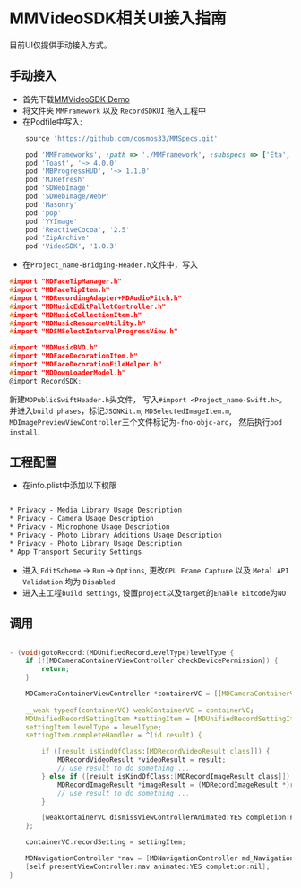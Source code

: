 # MMVideoSDK相关UI接入指南

目前UI仅提供手动接入方式。

## 手动接入

* 首先下载[MMVideoSDK Demo](https://github.com/cosmos33/MMVideoSDK--iOS)
* 将文件夹 `MMFramework` 以及 `RecordSDKUI` 拖入工程中
* 在Podfile中写入:

```ruby
    source 'https://github.com/cosmos33/MMSpecs.git'

    pod 'MMFrameworks', :path => './MMFramework', :subspecs => ['Eta', 'MMFoundation']
    pod 'Toast', '~> 4.0.0'
    pod 'MBProgressHUD', '~> 1.1.0'
    pod 'MJRefresh'
    pod 'SDWebImage'
    pod 'SDWebImage/WebP'
    pod 'Masonry'
    pod 'pop'
    pod 'YYImage'
    pod 'ReactiveCocoa', '2.5'
    pod 'ZipArchive'
    pod 'VideoSDK', '1.0.3'
```

* 在`Project_name-Bridging-Header.h`文件中，写入

```c
#import "MDFaceTipManager.h"
#import "MDFaceTipItem.h"
#import "MDRecordingAdapter+MDAudioPitch.h"
#import "MDMusicEditPalletController.h"
#import "MDMusicCollectionItem.h"
#import "MDMusicResourceUtility.h"
#import "MDSMSelectIntervalProgressView.h"

#import "MDMusicBVO.h"
#import "MDFaceDecorationItem.h"
#import "MDFaceDecorationFileHelper.h"
#import "MDDownLoaderModel.h"
@import RecordSDK;

```
新建`MDPublicSwiftHeader.h`头文件， 写入`#import <Project_name-Swift.h>`。 并进入`build phases`，标记`JSONKit.m`, `MDSelectedImageItem.m`, `MDImagePreviewViewController`三个文件标记为`-fno-objc-arc`， 然后执行`pod install`.

## 工程配置

* 在info.plist中添加以下权限

```xml

* Privacy - Media Library Usage Description
* Privacy - Camera Usage Description
* Privacy - Microphone Usage Description
* Privacy - Photo Library Additions Usage Description
* Privacy - Photo Library Usage Description
* App Transport Security Settings

```

* 进入 `EditScheme` -> `Run` -> `Options`, 更改`GPU Frame Capture` 以及 `Metal API Validation` 均为 `Disabled`
* 进入主工程`build settings`, 设置`project`以及`target`的`Enable Bitcode`为`NO`

## 调用

```c

- (void)gotoRecord:(MDUnifiedRecordLevelType)levelType {
    if (![MDCameraContainerViewController checkDevicePermission]) {
        return;
    }

    MDCameraContainerViewController *containerVC = [[MDCameraContainerViewController alloc] init];
    
    __weak typeof(containerVC) weakContainerVC = containerVC;
    MDUnifiedRecordSettingItem *settingItem = [MDUnifiedRecordSettingItem defaultConfigForSendFeed];
    settingItem.levelType = levelType;
    settingItem.completeHandler = ^(id result) {

        if ([result isKindOfClass:[MDRecordVideoResult class]]) {
            MDRecordVideoResult *videoResult = result;
            // use result to do something ...
        } else if ([result isKindOfClass:[MDRecordImageResult class]]) {
            MDRecordImageResult *imageResult = (MDRecordImageResult *)result;
            // use result to do something ...
        }

        [weakContainerVC dismissViewControllerAnimated:YES completion:nil];
    };

    containerVC.recordSetting = settingItem;

    MDNavigationController *nav = [MDNavigationController md_NavigationControllerWithRootViewController:containerVC];
    [self presentViewController:nav animated:YES completion:nil];
}

```
